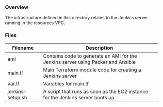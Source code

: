 ### Overview

The infrastructure defined in this directory relates to the Jenkins server running in the resources VPC.

### Files

| Filename          | Description                                                                       |
|-------------------|-----------------------------------------------------------------------------------|
| ami               | Contains code to generate an AMI for the Jenkins server using Packer and Ansible  |
| main.tf           | Main Terraform module code for creating a Jenkins server                          |
| var.tf            | Variables for main.tf                                                             |
| jenkins-setup.sh  | A script that runs as soon as the EC2 instance for the Jenkins server boots up    |